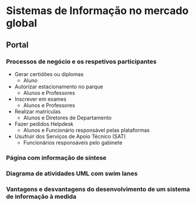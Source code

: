 # Sistemas de Informação no mercado global

## Portal

### Processos de negócio e os respetivos participantes
  - Gerar certidões ou diplomas
    - Aluno
  - Autorizar estacionamento no parque
    - Alunos e Professores
  - Inscrever em exames
    - Alunos e Professores
  - Realizar matrículas
    - Alunos e Diretores de Departamento
  - Fazer pedidos Helpdesk
    - Alunos e Funcionário responsável pelas plataformas
  - Usufruir dos Serviços de Apoio Técnico (SAT)
    - Funcionários responsáveis pelo gabinete

### Página com informação de síntese


### Diagrama de atividades UML com swim lanes


### Vantagens e desvantagens do desenvolvimento de um sistema de informação à medida
